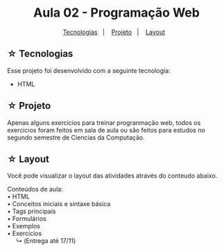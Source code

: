 <h1 align="center">Aula 02 - Programação Web</h1>

<p align="center">
  <a href="#-tecnologias">Tecnologias</a>&nbsp;&nbsp;&nbsp;|&nbsp;&nbsp;&nbsp;
  <a href="#-projeto">Projeto</a>&nbsp;&nbsp;&nbsp;|&nbsp;&nbsp;&nbsp;
  <a href="#-layout">Layout</a>&nbsp;&nbsp;&nbsp;
</p>

## ☆ Tecnologias

Esse projeto foi desenvolvido com a seguinte tecnologia:
- HTML

## ☆ Projeto
Apenas alguns exercicios para treinar progranmação web, todos os exercicios foram feitos em sala de aula ou são feitos para estudos no segundo semestre de Ciencias da Computação.

## ☆ Layout
Você pode visualizar o layout das atividades através do conteudo abaixo.<br>

Conteúdos de aula: <br>
• HTML <br>
• Conceitos iniciais e sintaxe básica <br>
• Tags principais <br>
• Formulários <br>
• Exemplos <br>
• Exercícios <br>
⠀⠀↳ (Entrega até 17/11)
